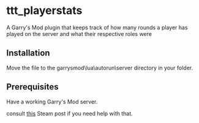 # ttt_playerstats

A Garry's Mod plugin that keeps track of how many rounds a player has played on the server and what their respective roles were

## Installation
Move the file to the garrysmod\lua\autorun\server directory in your folder.

## Prerequisites
Have a working Garry's Mod server.

consult [this](https://steamcommunity.com/sharedfiles/filedetails/?l=german&id=179569412) Steam post if you need help with that.
